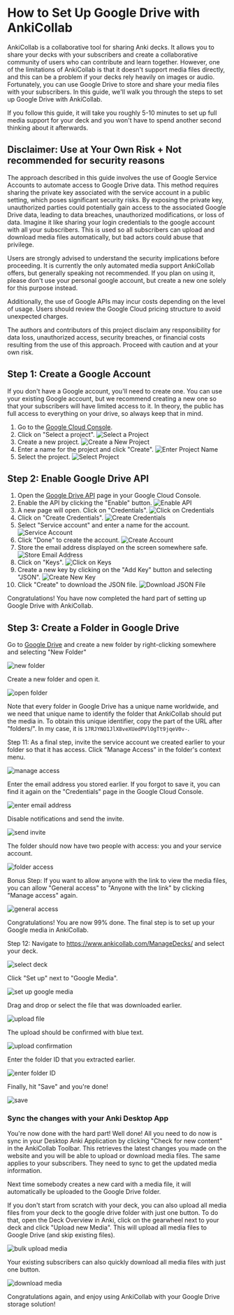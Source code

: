 # How to Set Up Google Drive with AnkiCollab

AnkiCollab is a collaborative tool for sharing Anki decks. It allows you to share your decks with your subscribers and create a collaborative community of users who can contribute and learn together. However, one of the limitations of AnkiCollab is that it doesn't support media files directly, and this can be a problem if your decks rely heavily on images or audio. Fortunately, you can use Google Drive to store and share your media files with your subscribers. In this guide, we'll walk you through the steps to set up Google Drive with AnkiCollab.

If you follow this guide, it will take you roughly 5-10 minutes to set up full media support for your deck and you won't have to spend another second thinking about it afterwards.

## Disclaimer: Use at Your Own Risk + Not recommended for security reasons

The approach described in this guide involves the use of Google Service Accounts to automate access to Google Drive data. This method requires sharing the private key associated with the service account in a public setting, which poses significant security risks. By exposing the private key, unauthorized parties could potentially gain access to the associated Google Drive data, leading to data breaches, unauthorized modifications, or loss of data. Imagine it like sharing your login credentials to the google account with all your subscribers. This is used so all subscribers can upload and download media files automatically, but bad actors could abuse that privilege.

Users are strongly advised to understand the security implications before proceeding. It is currently the only automated media support AnkiCollab offers, but generally speaking not recommended. If you plan on using it, please don't use your personal google account, but create a new one solely for this purpose instead.

Additionally, the use of Google APIs may incur costs depending on the level of usage. Users should review the Google Cloud pricing structure to avoid unexpected charges.

The authors and contributors of this project disclaim any responsibility for data loss, unauthorized access, security breaches, or financial costs resulting from the use of this approach. Proceed with caution and at your own risk.


## Step 1: Create a Google Account

If you don't have a Google account, you'll need to create one. You can use your existing Google account, but we recommend creating a new one so that your subscribers will have limited access to it. In theory, the public has full access to everything on your drive, so always keep that in mind.

1. Go to the [Google Cloud Console](https://console.cloud.google.com/).
2. Click on "Select a project".
   ![Select a Project](https://i.imgur.com/RvxABbx.png)
3. Create a new project.
   ![Create a New Project](https://i.imgur.com/SQgWopA.png)
4. Enter a name for the project and click "Create".
   ![Enter Project Name](https://i.imgur.com/VwCB82r.png)
5. Select the project.
   ![Select Project](https://i.imgur.com/4lZ8MEl.png)

## Step 2: Enable Google Drive API

1. Open the [Google Drive API](https://console.cloud.google.com/marketplace/product/google/drive.googleapis.com) page in your Google Cloud Console.
2. Enable the API by clicking the "Enable" button.
   ![Enable API](https://i.imgur.com/PatVe37.png)
3. A new page will open. Click on "Credentials".
   ![Click on Credentials](https://i.imgur.com/E94wiUk.png)
4. Click on "Create Credentials".
   ![Create Credentials](https://i.imgur.com/l6k28rb.png)
5. Select "Service account" and enter a name for the account.
   ![Service Account](https://i.imgur.com/OCjwYCe.png)
6. Click "Done" to create the account.
   ![Create Account](https://i.imgur.com/TokyLe4.png)
7. Store the email address displayed on the screen somewhere safe.
   ![Store Email Address](https://i.imgur.com/7QHcuaL.png)
8. Click on "Keys".
   ![Click on Keys](https://i.imgur.com/r4fC6sD.png)
9. Create a new key by clicking on the "Add Key" button and selecting "JSON".
   ![Create New Key](https://i.imgur.com/0fAxJ7S.png)
10. Click "Create" to download the JSON file.
    ![Download JSON File](https://i.imgur.com/ZnYi9nZ.png)

Congratulations! You have now completed the hard part of setting up Google Drive with AnkiCollab.

## Step 3: Create a Folder in Google Drive

Go to [Google Drive](https://drive.google.com/) and create a new folder by right-clicking somewhere and selecting "New Folder"

![new folder](https://i.imgur.com/vz7NcgR.png)

Create a new folder and open it.

![open folder](https://i.imgur.com/kClktlZ.png)

Note that every folder in Google Drive has a unique name worldwide, and we need that unique name to identify the folder that AnkiCollab should put the media in. To obtain this unique identifier, copy the part of the URL after "folders/". In my case, it is `17RJYNO1JlX8veXUedPVlOgTt9jqeV0v-`.

Step 11:
As a final step, invite the service account we created earlier to your folder so that it has access. Click "Manage Access" in the folder's context menu.

![manage access](https://i.imgur.com/dSiPNaB.png)

Enter the email address you stored earlier. If you forgot to save it, you can find it again on the "Credentials" page in the Google Cloud Console.

![enter email address](https://i.imgur.com/ly6FaPo.png)

Disable notifications and send the invite.

![send invite](https://i.imgur.com/3KlT786.png)

The folder should now have two people with access: you and your service account.

![folder access](https://i.imgur.com/rAzqXVe.png)

Bonus Step:
If you want to allow anyone with the link to view the media files, you can allow "General access" to "Anyone with the link" by clicking "Manage access" again.

![general access](https://i.imgur.com/BTM5uJM.png)

Congratulations! You are now 99% done. The final step is to set up your Google media in AnkiCollab.

Step 12:
Navigate to https://www.ankicollab.com/ManageDecks/ and select your deck.

![select deck](https://i.imgur.com/TnAcIWI.png)

Click "Set up" next to "Google Media".

![set up google media](https://i.imgur.com/0hykjyP.png)

Drag and drop or select the file that was downloaded earlier.

![upload file](https://i.imgur.com/DdUpkSx.png)

The upload should be confirmed with blue text.

![upload confirmation](https://i.imgur.com/0VX59vb.png)

Enter the folder ID that you extracted earlier.

![enter folder ID](https://i.imgur.com/e5VZu76.png)

Finally, hit "Save" and you're done!

![save](https://i.imgur.com/U19pSVV.png)

### Sync the changes with your Anki Desktop App

You're now done with the hard part! Well done! All you need to do now is sync in your Desktop Anki Application by clicking "Check for new content" in the AnkiCollab Toolbar. This retrieves the latest changes you made on the website and you will be able to upload or download media files.
The same applies to your subscribers. They need to sync to get the updated media information.

Next time somebody creates a new card with a media file, it will automatically be uploaded to the Google Drive folder.

If you don't start from scratch with your deck, you can also upload all media files from your deck to the google drive folder with just one button.
To do that, open the Deck Overview in Anki, click on the gearwheel next to your deck and click "Upload new Media". This will upload all media files to Google Drive (and skip existing files).

![bulk upload media](https://i.imgur.com/n6ve0DH.png)


Your existing subscribers can also quickly download all media files with just one button.

![download media](https://i.imgur.com/mQ2fc7t.png)

Congratulations again, and enjoy using AnkiCollab with your Google Drive storage solution!
